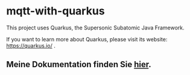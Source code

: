 # mqtt-with-quarkus

This project uses Quarkus, the Supersonic Subatomic Java Framework.

If you want to learn more about Quarkus, please visit its website: https://quarkus.io/ .


## Meine Dokumentation finden Sie [hier](docu.adoc).

